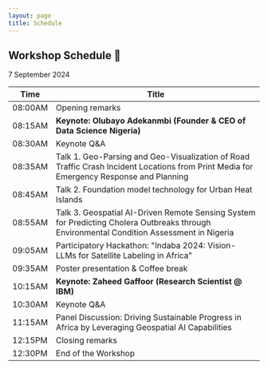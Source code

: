 ```yaml
---
layout: page
title: Schedule
---
```


## Workshop Schedule 📯

7 September 2024

| Time    | Title                                              |  
|---------|----------------------------------------------------|  
| 08:00AM | Opening remarks                                    |  
| 08:15AM | **Keynote: Olubayo Adekanmbi (Founder & CEO of Data Science Nigeria)** |  
| 08:30AM | Keynote Q&A                                        |  
| 08:35AM | Talk 1. Geo-Parsing and Geo-Visualization of Road Traffic Crash Incident Locations from Print Media for Emergency Response and Planning |  
| 08:45AM | Talk 2. Foundation model technology for Urban Heat Islands |  
| 08:55AM | Talk 3. Geospatial AI-Driven Remote Sensing System for Predicting Cholera Outbreaks through Environmental Condition Assessment in Nigeria |  
| 09:05AM | Participatory Hackathon: "Indaba 2024: Vision-LLMs for Satellite Labeling in Africa"                                        |  
| 09:35AM | Poster presentation & Coffee break                 |  
| 10:15AM | **Keynote: Zaheed Gaffoor (Research Scientist @ IBM)** |  
| 10:30AM | Keynote Q&A
| 11:15AM | Panel Discussion: Driving Sustainable Progress in Africa by Leveraging Geospatial AI Capabilities |  
| 12:15PM | Closing remarks                                    |  
| 12:30PM | End of the Workshop                                |  
